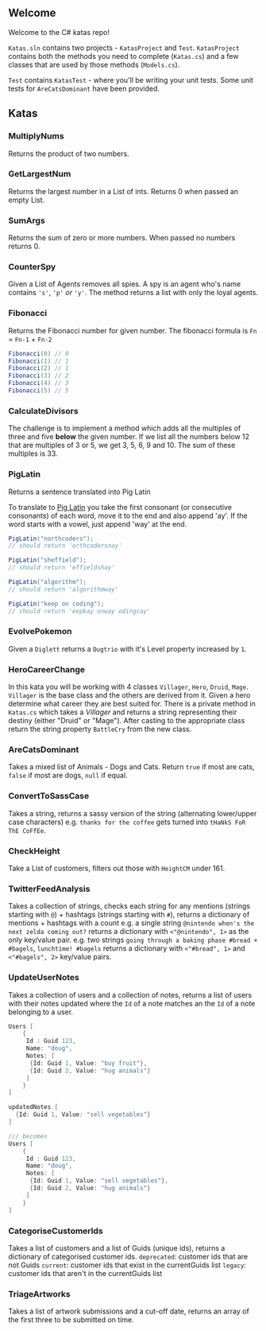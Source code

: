 ## Welcome

Welcome to the C# katas repo!

`Katas.sln` contains two projects - `KatasProject` and `Test`. `KatasProject` contains both the methods you need to complete (`Katas.cs`) and a few classes that are used by those methods (`Models.cs`).

`Test` contains `KatasTest` - where you'll be writing your unit tests. Some unit tests for `AreCatsDominant` have been provided.

## Katas

### MultiplyNums
Returns the product of two numbers.

### GetLargestNum
Returns the largest number in a List of ints. Returns 0 when passed an empty List.

### SumArgs
Returns the sum of zero or more numbers. When passed no numbers returns 0.

### CounterSpy
Given a List of Agents removes all spies. A spy is an agent who's name contains `'s'`, `'p'` _or_ `'y'`. The method returns a list with only the loyal agents.

### Fibonacci
Returns the Fibonacci number for given number.
The fibonacci formula is `Fn` = `Fn-1` + `Fn-2`
```cs
Fibonacci(0) // 0
Fibonacci(1) // 1
Fibonacci(2) // 1
Fibonacci(3) // 2
Fibonacci(4) // 3
Fibonacci(5) // 5
```

### CalculateDivisors
The challenge is to implement a method which adds all the multiples of three and five **below** the given number.
If we list all the numbers below 12 that are multiples of 3 or 5, we get 3, 5, 6, 9 and 10. The sum of these multiples is 33.

### PigLatin
Returns a sentence translated into Pig Latin

To translate to [Pig Latin](https://en.wikipedia.org/wiki/Pig_Latin) you take the first consonant (or consecutive consonants) of each word, move it to the end and also append 'ay'. If the word starts with a vowel, just append 'way' at the end.

```cs
PigLatin("northcoders");
// should return 'orthcodersnay'
```

```cs
PigLatin("sheffield");
// should return 'effieldshay'
```

```cs
PigLatin("algorithm");
// should return 'algorithmway'
```

```cs
PigLatin("keep on coding");
// should return 'eepkay onway odingcay'
```

### EvolvePokemon
Given a `Diglett` returns a `Dugtrio` with it's Level property increased by `1`.

### HeroCareerChange

In this kata you will be working with 4 classes `Villager`, `Hero`, `Druid`, `Mage`. `Villager` is the base class and the others are derived from it.
Given a hero determine what career they are best suited for. There is a private method in `Katas.cs` which takes a _Villager_ and returns a string representing their destiny (either "Druid" or "Mage").
After casting to the appropriate class return the string property `BattleCry` from the new class.

### AreCatsDominant
Takes a mixed list of Animals - Dogs and Cats. Return `true` if most are cats, `false` if most are dogs, `null` if equal.

### ConvertToSassCase
Takes a string, returns a sassy version of the string (alternating lower/upper case characters)
e.g. `thanks for the coffee` gets turned into `tHaNkS FoR ThE CoFfEe`.

### CheckHeight
Take a List of customers, filters out those with `HeightCM` under 161.

### TwitterFeedAnalysis
Takes a collection of strings, checks each string for any mentions (strings starting with `@`) + hashtags (strings starting with `#`), returns a dictionary of mentions + hashtags with a count
e.g. a single string `@nintendo when's the next zelda coming out?` returns a dictionary with `<"@nintendo", 1>` as the only key/value pair.
e.g. two strings `going through a baking phase #bread + #bagels`, `lunchtime! #bagels` returns a dictionary with `<"#bread", 1>`  and `<"#bagels", 2>` key/value pairs.

### UpdateUserNotes
Takes a collection of users and a collection of notes, returns a list of users with their notes updated where the `Id` of a note matches an the `Id` of a note belonging to a user.
```cs
Users [
	{
	 Id : Guid 123,
	 Name: "doug",
	 Notes: [
	  {Id: Guid 1, Value: "buy fruit"},
	  {Id: Guid 2, Value: "hug animals"}
	 ]
	}
]

updatedNotes [
  {Id: Guid 1, Value: "sell vegetables"}
]

/// becomes
Users [
	{
	 Id : Guid 123,
	 Name: "doug",
	 Notes: [
	  {Id: Guid 1, Value: "sell vegetables"},
	  {Id: Guid 2, Value: "hug animals"}
	 ]
	}
]
```

### CategoriseCustomerIds
Takes a list of customers and a list of Guids (unique ids), returns a dictionary of categorised customer ids.
`deprecated`: customer ids that are not Guids
`current`: customer ids that exist in the currentGuids list
`legacy`: customer ids that aren't in the currentGuids list

### TriageArtworks
Takes a list of artwork submissions and a cut-off date, returns an array of the first three to be submitted on time.